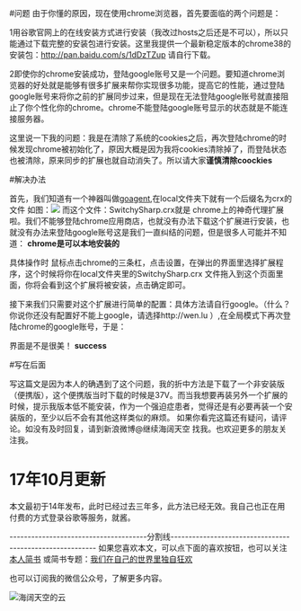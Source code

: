 #问题
由于你懂的原因，现在使用chrome浏览器，首先要面临的两个问题是：

1用谷歌官网上的在线安装方式进行安装（我改过hosts之后还是不可以），所以只能通过下载完整的安装包进行安装。这里我提供一个最新稳定版本的chrome38的安装包：http://pan.baidu.com/s/1dDzTZup  请自行下载。


2即使你的chrome安装成功，登陆google账号又是一个问题。要知道chrome浏览器的好处就是能够有很多扩展来帮你实现很多功能，提高它的性能，通过登陆google账号来将你之前的扩展同步过来，但是现在无法登陆google账号就直接阻止了你个性化你的chrome。chrome不能登陆google账号显示的状态就是不能连接服务器。

这里说一下我的问题：我是在清除了系统的cookies之后，再次登陆chrome的时候发现chrome被初始化了，原因大概是因为我将cookies清除掉了，而登陆状态也被清除，原来同步的扩展也就自动消失了。所以请大家**谨慎清除coockies**

#解决办法

首先，我们知道有一个神器叫做[goagent](https://github.com/goagent/goagent),在local文件夹下就有一个后缀名为crx的文件
如图：![](http://upload-images.jianshu.io/upload_images/48180-402a3b71381f4bcd.png?imageMogr2/auto-orient/strip%7CimageView2/2/w/1240)
而这个文件：SwitchySharp.crx就是 chrome上的神奇代理扩展啦。我们不能够登陆chrome应用商店，也就没有办法下载这个扩展进行安装，也就没有办法来登陆google账号这是我们一直纠结的问题，但是很多人可能并不知道：
**chrome是可以本地安装的**

具体操作时  鼠标点击chrome的三条杠，点击设置，在弹出的界面里选择扩展程序，这个时候将你在local文件夹里的SwitchySharp.crx 文件拖入到这个页面里面，你将会看到这个扩展将被安装，点击确定即可。

接下来我们只需要对这个扩展进行简单的配置：具体方法请自行google。（什么？你说你还没有配置好不能上google，请选择http://wen.lu       ）,在全局模式下再次登陆chrome的google账号，于是：

界面是不是很美！
**success**

#写在后面

写这篇文是因为本人的确遇到了这个问题，我的折中方法是下载了一个非安装版（便携版），这个便携版当时下载的时候是37V。而当我想要再装另外一个扩展的时候，提示我版本低不能安装，作为一个强迫症患者，觉得还是有必要再装一个安装版的，至少以后不会有其他这样类似的麻烦。
如果你看完这篇还有疑问，请评论。如没有及时回复，请到新浪微博@继续海阔天空  找我。也欢迎更多的朋友关注我。

# 17年10月更新

本文最初于14年发布，此时已经过去三年多，此方法已经无效。我自己也正在用付费的方式登录谷歌等服务，就酱。


--------------------------------------分割线---------------------------------------------------------
如果您喜欢本文，可以点下面的喜欢按钮，也可以关注[本人简书](http://www.jianshu.com/users/1c26e9e36267/latest_articles)
或简书专题：[我们在自己的世界里独自狂欢](http://www.jianshu.com/collection/7b424559990a)

也可以订阅我的微信公众号，了解更多内容。

![海阔天空的云](http://upload-images.jianshu.io/upload_images/48180-a0c932d9584e9684.jpg?imageMogr2/auto-orient/strip%7CimageView2/2/w/1240)
